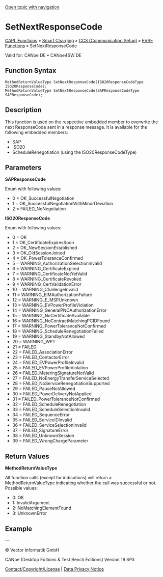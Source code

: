 [Open topic with navigation](../../../../../CANoeDEFamily.htm#Topics/CAPLFunctions/SmartCharging/CCSBindingFunctions/CAPLfunctionISO20SetNextResponseCode.md)

# SetNextResponseCode

[CAPL Functions](../../CAPLfunctions.md) » [Smart Charging](../CAPLFunctionsSmartChargingOverview.md) » [CCS (Communication Setup)](../CAPLFunctionsSmartChargingOverview.md#BMCCS) » [EVSE Functions](../CAPLFunctionsSmartChargingOverview.md#CCSGeneral) » SetNextResponseCode

Valid for:  CANoe DE • CANoe4SW DE

## Function Syntax

```plaintext
MethodReturnValueType SetNextResponseCode(ISO20ResponseCodeType ISO20ResponseCode);
MethodReturnValueType SetNextResponseCode(SAPResponseCodeType SAPResponseCode);
```

## Description

This function is used on the respective embedded member to overwrite the next ResponseCode sent in a response message. It is available for the following embedded members:

- SAP
- ISO20
- ScheduleRenegotiation (using the ISO20ResponseCodeType)

## Parameters

**SAPResponseCode**

Enum with following values:

- 0 = OK_SuccessfulNegotiation
- 1 = OK_SuccessfulNegotiationWithMinorDeviation
- 2 = FAILED_NoNegotiation

**ISO20ResponseCode**

Enum with following values:

- 0 = OK
- 1 = OK_CertificateExpiresSoon
- 2 = OK_NewSessionEstablished
- 3 = OK_OldSessionJoined
- 4 = OK_PowerToleranceConfirmed
- 5 = WARNING_AuthorizationSelectionInvalid
- 6 = WARNING_CertificateExpired
- 7 = WARNING_CertificateNotYetValid
- 8 = WARNING_CertificateRevoked
- 9 = WARNING_CertValidationError
- 10 = WARNING_ChallengeInvalid
- 11 = WARNING_EIMAuthorizationFailure
- 12 = WARNING_E_MSPUnknown
- 13 = WARNING_EVPowerProfileViolation
- 14 = WARNING_GeneralPNCAuthorizationError
- 15 = WARNING_NoCertificateAvailable
- 16 = WARNING_NoContractMatchingPCIDFound
- 17 = WARNING_PowerToleranceNotConfirmed
- 18 = WARNING_ScheduleRenegotiationFailed
- 19 = WARNING_StandbyNotAllowed
- 20 = WARNING_WPT
- 21 = FAILED
- 22 = FAILED_AssociationError
- 23 = FAILED_ContactorError
- 24 = FAILED_EVPowerProfileInvalid
- 25 = FAILED_EVPowerProfileViolation
- 26 = FAILED_MeteringSignatureNotValid
- 27 = FAILED_NoEnergyTransferServiceSelected
- 28 = FAILED_NoServiceRenegotiationSupported
- 29 = FAILED_PauseNotAllowed
- 30 = FAILED_PowerDeliveryNotApplied
- 31 = FAILED_PowerToleranceNotConfirmed
- 32 = FAILED_ScheduleRenegotiation
- 33 = FAILED_ScheduleSelectionInvalid
- 34 = FAILED_SequenceError
- 35 = FAILED_ServiceIDInvalid
- 36 = FAILED_ServiceSelectionInvalid
- 37 = FAILED_SignatureError
- 38 = FAILED_UnknownSession
- 39 = FAILED_WrongChargeParameter

## Return Values

**MethodReturnValueType**

All function calls (except for indications) will return a MethodReturnValueType indicating whether the call was successful or not. Possible values:

- 0: OK
- 1: InvalidArgument
- 2: NoMatchingElementFound
- 3: UnknownError

## Example

—

© Vector Informatik GmbH

CANoe (Desktop Editions & Test Bench Editions) Version 18 SP3

[Contact/Copyright/License](../../../Shared/ContactCopyrightLicense.md) | [Data Privacy Notice](https://www.vector.com/int/en/company/get-info/privacy-policy/)
